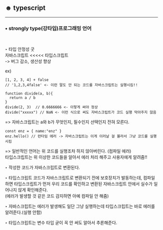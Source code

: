 ## ☻ typescript 
---
### • strongly type(강타입)프로그래밍 언어 
&nbsp;

‣ 타입 안정성 굿  
자바스크립트 <<<<< 타입스크립트  
-> 버그 감소, 생산성 향상 

ex)
```
[1, 2, 3, 4] + false
// '1,2,3,4false' <- 이런 말도 안 되는 코드를 자바스크립트는 실행시킴!!

function divide(a, b){
  return a / b
}
divide(2, 3)  // 0.6666666 <- 이렇게 써야 정상
divide("xxxxx") // NaN <- 이런 식으로 써도 자바스크립트가 코드 실행 막아주지 않음
```
=> 자바스크립트는 a와 b가 무엇인지, 필수인지 선택인지 전혀 모른다.

```
const enz = { name:"enz" }
enz.hello() // 런타임 에러 -> 자바스크립트는 이게 이러날 걸 몰라서 그냥 코드를 실행시킴
```
=> 일반적인 언어는 위 코드를 실행조차 하지 않아버린다. (컴파일 에러)  
타입스크립트는 위 이상한 코드들을 알아서 에러 처리 해주고 사용자에게 알려줌!!

‣ 작성한 코드가 자바스크립트로 변환된다.  

‣ 타입스크립트 코드가 자바스크립트로 변환되기 전에 보호장치가 발동하는데, 
컴파일하면 타입스크립트가 먼저 우리 코드를 확인하고 변환된 자바스크립트 안에서 실수가 일어나지 않게 확인해준다.  
(에러가 발생할 것 같은 코드 감지하면 아예 컴파일 안 해줌)

‣ 자바스크립트는 에러가 발생해도 일단 그냥 실행하는데 타입스크립트는 바로 에러를 알려준다.(실행 안함)

‣ 타입스크립트는 변수 타입 굳이 꼭 안 써도 알아서 추론해준다.
